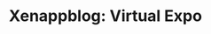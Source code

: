 ---
title:  "Xenappblog: Virtual Expo"
location: "Online"
image: assets/images/events/2022-09-30-virtualexpo.png
eventdate: 2022-09-30
site: 'https://xenappblog.com/agenda/'
---